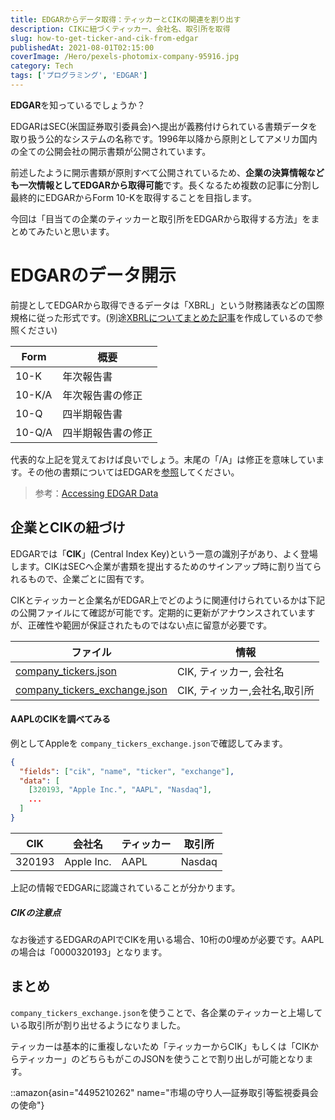 ```yaml
---
title: EDGARからデータ取得：ティッカーとCIKの関連を割り出す
description: CIKに紐づくティッカー、会社名、取引所を取得
slug: how-to-get-ticker-and-cik-from-edgar
publishedAt: 2021-08-01T02:15:00
coverImage: /Hero/pexels-photomix-company-95916.jpg
category: Tech
tags: ['プログラミング', 'EDGAR']
---
```


**EDGAR**を知っているでしょうか？

EDGARはSEC(米国証券取引委員会)へ提出が義務付けられている書類データを取り扱う公的なシステムの名称です。1996年以降から原則としてアメリカ国内の全ての公開会社の開示書類が公開されています。

前述したように開示書類が原則すべて公開されているため、**企業の決算情報なども一次情報としてEDGARから取得可能**です。長くなるため複数の記事に分割し最終的にEDGARからForm 10-Kを取得することを目指します。

今回は「目当ての企業のティッカーと取引所をEDGARから取得する方法」をまとめてみたいと思います。

# EDGARのデータ開示

前提としてEDGARから取得できるデータは「XBRL」という財務諸表などの国際規格に従った形式です。(別途[XBRLについてまとめた記事](./what-is-xbrl)を作成しているので参照ください)

| Form   | 概要               |
| ------ | ------------------ |
| 10-K   | 年次報告書         |
| 10-K/A | 年次報告書の修正   |
| 10-Q   | 四半期報告書       |
| 10-Q/A | 四半期報告書の修正 |

代表的な上記を覚えておけば良いでしょう。末尾の「/A」は修正を意味しています。その他の書類についてはEDGARを[参照](https://www.sec.gov/oiea/Article/edgarguide.html)してください。

> 参考：[Accessing EDGAR Data](https://www.sec.gov/os/accessing-edgar-data)

## 企業とCIKの紐づけ

EDGARでは「**CIK**」(Central Index Key)という一意の識別子があり、よく登場します。CIKはSECへ企業が書類を提出するためのサインアップ時に割り当てられるもので、企業ごとに固有です。

CIKとティッカーと企業名がEDGAR上でどのように関連付けられているかは下記の公開ファイルにて確認が可能です。定期的に更新がアナウンスされていますが、正確性や範囲が保証されたものではない点に留意が必要です。

| ファイル                                                                                 | 情報                          |
| ---------------------------------------------------------------------------------------- | ----------------------------- |
| [company_tickers.json](https://www.sec.gov/files/company_tickers.json)                   | CIK, ティッカー, 会社名       |
| [company_tickers_exchange.json](https://www.sec.gov/files/company_tickers_exchange.json) | CIK, ティッカー,会社名,取引所 |

#### AAPLのCIKを調べてみる

例としてAppleを `company_tickers_exchange.json`で確認してみます。

```json
{
  "fields": ["cik", "name", "ticker", "exchange"],
  "data": [
    [320193, "Apple Inc.", "AAPL", "Nasdaq"],
    ...
  ]
}
```

| CIK    | 会社名     | ティッカー | 取引所 |
| ------ | ---------- | ---------- | ------ |
| 320193 | Apple Inc. | AAPL       | Nasdaq |

上記の情報でEDGARに認識されていることが分かります。

##### CIKの注意点

なお後述するEDGARのAPIでCIKを用いる場合、10桁の0埋めが必要です。AAPLの場合は「0000320193」となります。

## まとめ

`company_tickers_exchange.json`を使うことで、各企業のティッカーと上場している取引所が割り出せるようになりました。

ティッカーは基本的に重複しないため「ティッカーからCIK」もしくは「CIKからティッカー」のどちらもがこのJSONを使うことで割り出しが可能となります。

::amazon{asin="4495210262" name="市場の守り人―証券取引等監視委員会の使命"}
